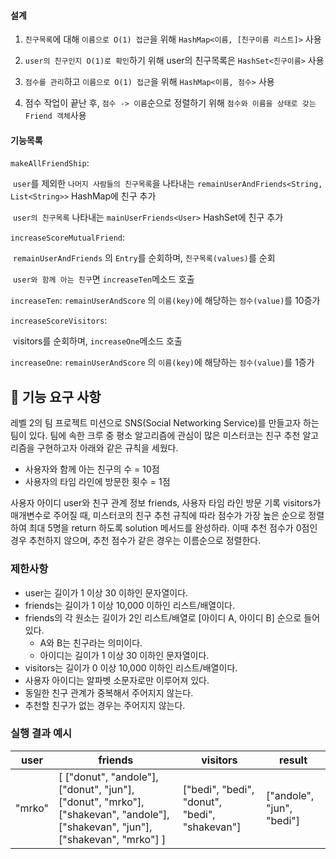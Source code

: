 #### 설계

1. `친구목록`에 대해 `이름으로 O(1) 접근`을 위해 `HashMap<이름, [친구이름 리스트]>` 사용

2. `user의 친구인지 O(1)로 확인`하기 위해 user의 친구목록은 `HashSet<친구이름>` 사용
3. `점수를 관리`하고 `이름으로 O(1) 접근`을 위해 `HashMap<이름, 점수>` 사용
4. 점수 작업이 끝난 후, `점수 -> 이름`순으로 정렬하기 위해 `점수와 이름을 상태로 갖는 Friend 객체`사용

#### 기능목록

`makeAllFriendShip`: 

​	`user`를 제외한 `나머지 사람들의 친구목록`을 나타내는 `remainUserAndFriends<String, List<String>>` HashMap에 친구 추가

​	`user의 친구목록` 나타내는 `mainUserFriends<User>` HashSet에 친구 추가



`increaseScoreMutualFriend`:

​	`remainUserAndFriends` 의 `Entry`를 순회하며, `친구목록(values)`를 순회

​	`user와 함께 아는 친구`면 `increaseTen`메소드 호출

`increaseTen`: `remainUserAndScore` 의 `이름(key)`에 해당하는 `점수(value)`를 10증가



`increaseScoreVisitors`:

​	visitors를 순회하며, `increaseOne`메소드 호출

`increaseOne`: `remainUserAndScore` 의 `이름(key)`에 해당하는 `점수(value)`를 1증가 





## 🚀 기능 요구 사항

레벨 2의 팀 프로젝트 미션으로 SNS(Social Networking Service)를 만들고자 하는 팀이 있다. 팀에 속한 크루 중 평소 알고리즘에 관심이 많은 미스터코는 친구 추천 알고리즘을 구현하고자 아래와 같은 규칙을 세웠다.

- 사용자와 함께 아는 친구의 수 = 10점 
- 사용자의 타임 라인에 방문한 횟수 = 1점

사용자 아이디 user와 친구 관계 정보 friends, 사용자 타임 라인 방문 기록 visitors가 매개변수로 주어질 때, 미스터코의 친구 추천 규칙에 따라 점수가 가장 높은 순으로 정렬하여 최대 5명을 return 하도록 solution 메서드를 완성하라. 이때 추천 점수가 0점인 경우 추천하지 않으며, 추천 점수가 같은 경우는 이름순으로 정렬한다.

### 제한사항

- user는 길이가 1 이상 30 이하인 문자열이다.
- friends는 길이가 1 이상 10,000 이하인 리스트/배열이다.
- friends의 각 원소는 길이가 2인 리스트/배열로 [아이디 A, 아이디 B] 순으로 들어있다.
  - A와 B는 친구라는 의미이다.
  - 아이디는 길이가 1 이상 30 이하인 문자열이다.
- visitors는 길이가 0 이상 10,000 이하인 리스트/배열이다.
- 사용자 아이디는 알파벳 소문자로만 이루어져 있다.
- 동일한 친구 관계가 중복해서 주어지지 않는다.
- 추천할 친구가 없는 경우는 주어지지 않는다.

### 실행 결과 예시

| user | friends | visitors | result |
| --- | --- | --- | --- |
| "mrko" | [ ["donut", "andole"], ["donut", "jun"], ["donut", "mrko"], ["shakevan", "andole"], ["shakevan", "jun"], ["shakevan", "mrko"] ] | ["bedi", "bedi", "donut", "bedi", "shakevan"] | ["andole", "jun", "bedi"] |
